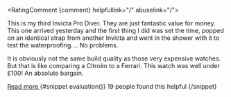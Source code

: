 <RatingComment {comment} helpfullink="/" abuselink="/">
  <p class="mb-2 font-light text-gray-500 dark:text-gray-400">
    This is my third Invicta Pro Diver. They are just fantastic value for
    money. This one arrived yesterday and the first thing I did was set the
    time, popped on an identical strap from another Invicta and went in the
    shower with it to test the waterproofing.... No problems.
  </p>
  <p class="mb-3 font-light text-gray-500 dark:text-gray-400">
    It is obviously not the same build quality as those very expensive
    watches. But that is like comparing a Citroën to a Ferrari. This watch was
    well under £100! An absolute bargain.
  </p>
  <a
    href="/"
    class="mb-5 block text-sm font-medium text-primary-600 hover:underline dark:text-primary-500"
  >
    Read more
  </a>
  {#snippet evaluation()}
    19 people found this helpful
  {/snippet}
</RatingComment>
